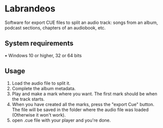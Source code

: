 # Labrandeos
Software for export CUE files to split an audio track: songs from an album, podcast sections, chapters of an audiobook, etc.

## System requirements 
• Windows 10 or higher, 32 or 64 bits

## Usage
1. Load the audio file to split it.
2. Complete the album metadata.
3. Play and make a mark where you want. The first mark should be when the track starts.
4. When you have created all the marks, press the "export Cue" button. The file will be saved in the folder where the audio file was loaded (Otherwise it won't work).
5. open .cue file with your player and you're done.